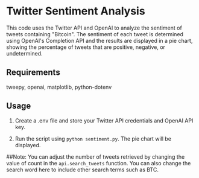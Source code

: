 # Twitter Sentiment Analysis
This code uses the Twitter API and OpenAI to analyze the sentiment of tweets containing "Bitcoin". The sentiment of each tweet is determined using OpenAI's Completion API and the results are displayed in a pie chart, showing the percentage of tweets that are positive, negative, or undetermined.

## Requirements
tweepy,
openai,
matplotlib,
python-dotenv


## Usage
1. Create a .env file and store your Twitter API credentials and OpenAI API key.

2. Run the script using `python sentiment.py`. The pie chart will be displayed.

##Note: 
You can adjust the number of tweets retrieved by changing the value of count in the `api.search_tweets` function. You can also change the search word here to include other search terms such as BTC.